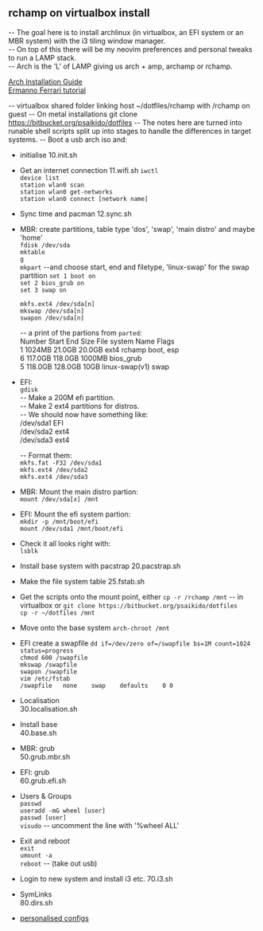 ## rchamp on virtualbox install

-- The goal here is to install archlinux (in virtualbox, an EFI system or an MBR system) with the i3 tiling window manager.  
-- On top of this there will be my neovim preferences and personal tweaks to run a LAMP stack.  
-- Arch is the 'L' of LAMP giving us arch + amp, archamp or rchamp.

[Arch Installation Guide](https://wiki.archlinux.org/title/Installation_guide)  
[Ermanno Ferrari tutorial](https://youtu.be/8T0vvf1xm58)  

-- virtualbox shared folder linking host ~/dotfiles/rchamp with /rchamp on guest
-- On metal installations git clone https://bitbucket.org/psaikido/dotfiles
-- The notes here are turned into runable shell scripts split up into stages to handle the differences in target systems.
-- Boot a usb arch iso and:

- initialise
    10.init.sh
    
    
- Get an internet connection
    11.wifi.sh
    `iwctl`  
    `device list`  
    `station wlan0 scan`  
    `station wlan0 get-networks`  
    `station wlan0 connect [network name]`  


- Sync time and pacman
    12.sync.sh


- MBR: create partitions, table type 'dos', 'swap', 'main distro' and maybe 'home'  
    `fdisk /dev/sda`  
    `mktable`  
    `g`  
    `mkpart` --and choose start, end and filetype, 'linux-swap' for the swap partition
    `set 1 boot on`  
    `set 2 bios_grub on`  
    `set 3 swap on`  
     
    `mkfs.ext4 /dev/sda[n]`  
    `mkswap /dev/sda[n]`  
    `swapon /dev/sda[n]`  

    -- a print of the partions from `parted`:  
    Number Start   End     Size    File system     Name   Flags  
    1      1024MB  21.0GB  20.0GB  ext4            rchamp boot, esp  
    6      117.0GB 118.0GB 1000MB                         bios_grub  
    5      118.0GB 128.0GB 10GB    linux-swap(v1)         swap  


- EFI:  
    `gdisk`  
    -- Make a 200M efi partition.  
    -- Make 2 ext4 partitions for distros.  
    -- We should now have something like:  
    /dev/sda1 EFI  
    /dev/sda2 ext4  
    /dev/sda3 ext4  

    -- Format them:  
    `mkfs.fat -F32 /dev/sda1`  
    `mkfs.ext4 /dev/sda2`  
    `mkfs.ext4 /dev/sda3`  
 
 
- MBR: Mount the main distro partion:  
    `mount /dev/sda[x] /mnt`  

- EFI: Mount the efi system partion:  
    `mkdir -p /mnt/boot/efi`  
    `mount /dev/sda1 /mnt/boot/efi`  


- Check it all looks right with:  
    `lsblk`  


- Install base system with pacstrap
    20.pacstrap.sh


- Make the file system table
    25.fstab.sh
    
    
- Get the scripts onto the mount point, either
    `cp -r /rchamp /mnt` -- in virtualbox or 
    `git clone https://bitbucket.org/psaikido/dotfiles`  
    `cp -r ~/dotfiles /mnt`  


- Move onto the base system
    `arch-chroot /mnt`  


- EFI create a swapfile
    `dd if=/dev/zero of=/swapfile bs=1M count=1024 status=progress`  
    `chmod 600 /swapfile`  
    `mkswap /swapfile`  
    `swapon /swapfile`  
    `vim /etc/fstab`  
    `/swapfile   none    swap    defaults    0 0`  


- Localisation  
    30.localisation.sh  


- Install base   
    40.base.sh  


- MBR: grub  
    50.grub.mbr.sh  


- EFI: grub  
    60.grub.efi.sh  


- Users & Groups  
    `passwd`  
    `useradd -mG wheel [user]`  
    `passwd [user]`  
    `visudo`  -- uncomment the line with '%wheel ALL'  


- Exit and reboot  
    `exit`  
    `umount -a`  
    `reboot`  -- (take out usb)


- Login to new system and install i3 etc.
    70.i3.sh


- SymLinks  
    80.dirs.sh


- [personalised configs](90.personalisation.md)  

